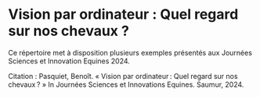 # Vision par ordinateur : Quel regard sur nos chevaux ?

Ce répertoire met à disposition plusieurs exemples présentés aux Journées Sciences et Innovation Equines 2024.


Citation :
Pasquiet, Benoît. « Vision par ordinateur : Quel regard sur nos chevaux ? » In Journées Sciences et Innovations Equines. Saumur, 2024.

